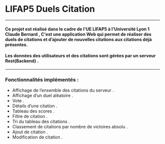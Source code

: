 # LIFAP5 Duels Citation
---
#### Ce projet est réalisé dans le cadre de l'UE LIFAP5 à l'Université Lyon 1 Claude Bernard , C'est une application Web qui permet de réaliser des duels de citations et  d’ajouter de nouvelles citations aux citations déjà présentes.
#### Les données des utilisateurs et des citations sont gérées par un serveur Rest(Backend) .
---
### Fonctionnalités implémentés :
 - Affichage de l’ensemble des citations du serveur .
 - Affichage d’un duel aléatoire  .
 - Vote .
 - Détails d’une citation .
 - Tableau des scores .
 - Filtre de citation .
 - Tri du tableau des citations .
 - Classement de citations par nombre de victoires absolu .
 - Ajout de citation .
 - Modification de citation .
